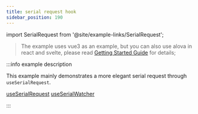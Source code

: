 ```yaml
---
title: serial request hook
sidebar_position: 190
---
```


import SerialRequest from '@site/example-links/SerialRequest';

> The example uses vue3 as an example, but you can also use alova in react and svelte, please read [Getting Started Guide](/tutorial/get-started/overview) for details;

<SerialRequest></SerialRequest>

:::info example description

This example mainly demonstrates a more elegant serial request through `useSerialRequest`.

[useSerialRequest](../strategy/useSerialRequest)
[useSerialWatcher](../strategy/useSerialWatcher)

:::
